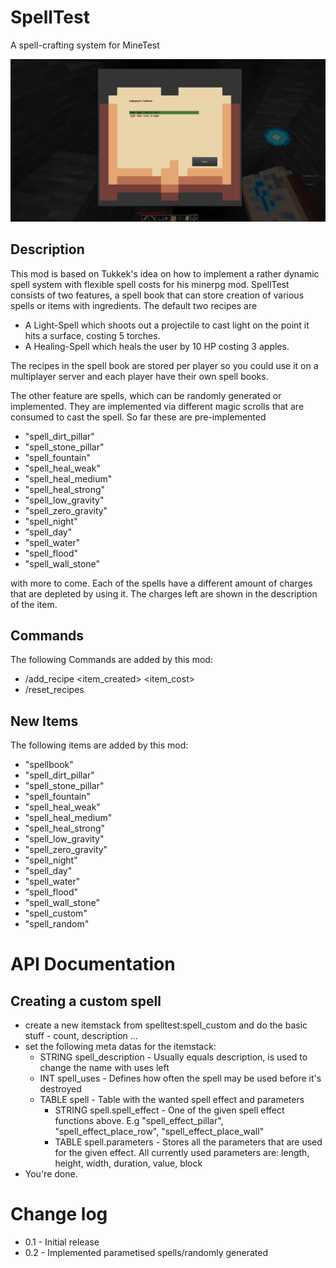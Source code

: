# SpellTest
A spell-crafting system for MineTest


![SpellTest](screenshot.png "SpellTest")

## Description
This mod is based on Tukkek's idea on how to implement a rather dynamic spell system with flexible spell costs for his minerpg mod. SpellTest consists of two features, a spell book that can store creation of various spells or items with ingredients. The default two recipes are

* A Light-Spell which shoots out a projectile to cast light on the point it hits a surface, costing 5 torches.
* A Healing-Spell which heals the user by 10 HP costing 3 apples.

The recipes in the spell book are stored per player so you could use it on a multiplayer server and each player have their own spell books.

The other feature are spells, which can be randomly generated or implemented. They are implemented via different magic scrolls that are consumed to cast the spell. So far these are pre-implemented

* "spell_dirt_pillar"
* "spell_stone_pillar"
* "spell_fountain"
* "spell_heal_weak"
* "spell_heal_medium"
* "spell_heal_strong"
* "spell_low_gravity"
* "spell_zero_gravity"
* "spell_night"
* "spell_day"
* "spell_water"
* "spell_flood"
* "spell_wall_stone"

with more to come. Each of the spells have a different amount of charges that are depleted by using it. The charges left are shown in the description of the item.

## Commands
The following Commands are added by this mod:
- /add_recipe <player> <item_created> <amount> <item_cost>
- /reset_recipes <player>

## New Items

The following items are added by this mod:
* "spellbook"
* "spell_dirt_pillar"
* "spell_stone_pillar"
* "spell_fountain"
* "spell_heal_weak"
* "spell_heal_medium"
* "spell_heal_strong"
* "spell_low_gravity"
* "spell_zero_gravity"
* "spell_night"
* "spell_day"
* "spell_water"
* "spell_flood"
* "spell_wall_stone"
* "spell_custom"
* "spell_random"

# API Documentation 

## Creating a custom spell
- create a new itemstack from spelltest:spell_custom and do the basic stuff - count, description ...
- set the following meta datas for the itemstack:
	- STRING spell_description - Usually equals description, is used to change the name with uses left
	- INT	 spell_uses - Defines how often the spell may be used before it's destroyed
	- TABLE spell - Table with the wanted spell effect and parameters
		- STRING spell.spell_effect	- One of the given spell effect functions above. E.g "spell_effect_pillar", "spell_effect_place_row", "spell_effect_place_wall"
		- TABLE  spell.parameters - Stores all the parameters that are used for the given effect. All currently used parameters are: length, height, width, duration, value, block
- You're done.

# Change log

- 0.1 - Initial release
- 0.2 - Implemented parametised spells/randomly generated